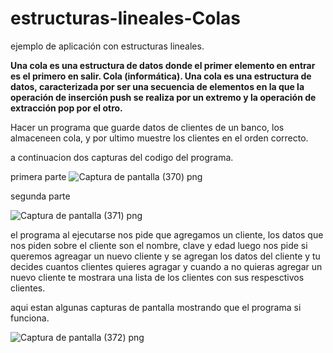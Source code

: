 # estructuras-lineales-Colas
ejemplo de aplicación con estructuras lineales.

**Una cola es una estructura de datos donde el primer elemento en entrar es el primero en salir. Cola (informática). Una cola es una estructura de datos, caracterizada por ser una secuencia de elementos en la que la operación de inserción push se realiza por un extremo y la operación de extracción pop por el otro.**

Hacer un programa que guarde datos de clientes de un banco, los almaceneen cola, y por ultimo muestre los clientes en el orden correcto.

a continuacion dos capturas del codigo del programa.

primera parte 
![Captura de pantalla (370) png](https://user-images.githubusercontent.com/71051834/97492882-c686ab00-1929-11eb-9f2b-3605baf195a2.jpg)

segunda parte 

![Captura de pantalla (371) png](https://user-images.githubusercontent.com/71051834/97493063-0483cf00-192a-11eb-9512-543c7552e2cf.jpg)


el programa al ejecutarse nos pide que agregamos un cliente, los datos que nos piden sobre el cliente son el nombre, clave y edad luego nos pide si queremos agreagar un nuevo cliente y se agregan los datos del cliente y tu decides cuantos clientes quieres agragar y cuando a no quieras agregar un nuevo cliente te mostrara una lista de los clientes con sus respesctivos clientes. 

aqui estan algunas capturas de pantalla mostrando que el programa si funciona.

![Captura de pantalla (372) png](https://user-images.githubusercontent.com/71051834/97493498-a4d9f380-192a-11eb-9d2d-0da081c1dae9.jpg)


